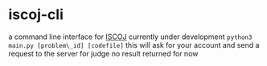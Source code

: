 # iscoj-cli
a command line interface for [ISCOJ](https://iscoj.ckefgisc.org)
currently under development
`python3 main.py [problem\_id] [codefile]`
this will ask for your account and send a request to the server for judge
no result returned for now


